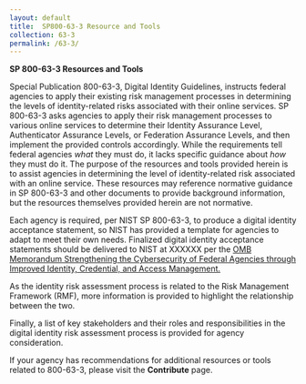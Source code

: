 ```yaml
---	
layout: default	
title:  SP800-63-3 Resource and Tools	
collection: 63-3	
permalink: /63-3/	
---		
```

**SP 800-63-3 Resources and Tools**

Special Publication 800-63-3, Digital Identity Guidelines, instructs federal agencies to apply their existing risk management processes in determining the levels of identity-related risks associated with their online services. SP 800-63-3 asks agencies to apply their risk management processes to various online services to determine their Identity Assurance Level, Authenticator Assurance Levels, or Federation Assurance Levels, and then implement the provided controls accordingly. While the requirements tell federal agencies _what_ they must do, it lacks specific guidance about _how_ they must do it. The purpose of the resources and tools provided herein is to assist agencies in determining the level of identity-related risk associated with an online service. These resources may reference normative guidance in SP 800-63-3 and other documents to provide background information, but the resources themselves provided herein are not normative.

Each agency is required, per NIST SP 800-63-3, to produce a digital identity acceptance statement, so NIST has provided a template for agencies to adapt to meet their own needs. Finalized digital identity acceptance statements should be delivered to NIST at XXXXXX per the [OMB Memorandum Strengthening the Cybersecurity of Federal Agencies through Improved Identity, Credential, and Access Management.](https://policy.cio.gov/identity-draft/)

As the identity risk assessment process is related to the Risk Management Framework (RMF), more information is provided to highlight the relationship between the two.

Finally, a list of key stakeholders and their roles and responsibilities in the digital identity risk assessment process is provided for agency consideration.

If your agency has recommendations for additional resources or tools related to 800-63-3, please visit the **Contribute** page.
